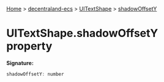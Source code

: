 [Home](./index) &gt; [decentraland-ecs](./decentraland-ecs.md) &gt; [UITextShape](./decentraland-ecs.uitextshape.md) &gt; [shadowOffsetY](./decentraland-ecs.uitextshape.shadowoffsety.md)

# UITextShape.shadowOffsetY property


**Signature:**
```javascript
shadowOffsetY: number
```
